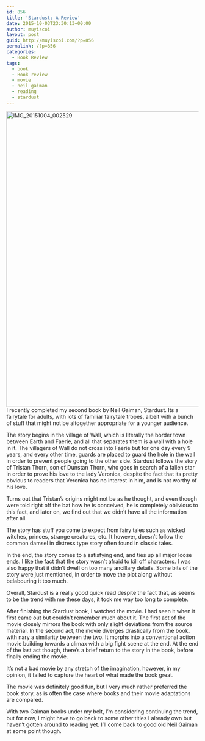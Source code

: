 ```yaml
---
id: 856
title: 'Stardust: A Review'
date: 2015-10-03T23:30:13+00:00
author: muyiscoi
layout: post
guid: http://muyiscoi.com/?p=856
permalink: /?p=856
categories:
  - Book Review
tags:
  - book
  - Book review
  - movie
  - neil gaiman
  - reading
  - stardust
---
```

<a href="http://muyiscoi.com/blog/wp-content/uploads/2015/10/IMG_20151004_002529.jpg" rel="attachment wp-att-857"><img class="aligncenter size-medium wp-image-857" src="http://muyiscoi.com/blog/wp-content/uploads/2015/10/IMG_20151004_002529-580x773.jpg" alt="IMG_20151004_002529" width="580" height="773" srcset="https://muyiscoi.com/blog/wp-content/uploads/2015/10/IMG_20151004_002529-580x773.jpg 580w, https://muyiscoi.com/blog/wp-content/uploads/2015/10/IMG_20151004_002529-940x1253.jpg 940w" sizes="(max-width: 580px) 100vw, 580px" /></a>I recently completed my second book by Neil Gaiman, Stardust. Its a fairytale for adults, with lots of familiar fairytale tropes, albeit with a bunch of stuff that might not be altogether appropriate for a younger audience.
  
<!--more-->The story begins in the village of Wall, which is literally the border town between Earth and Faerie, and all that separates them is a wall with a hole in it. The villagers of Wall do not cross into Faerie but for one day every 9 years, and every other time, guards are placed to guard the hole in the wall in order to prevent people going to the other side. Stardust follows the story of Tristan Thorn, son of Dunstan Thorn, who goes in search of a fallen star in order to prove his love to the lady Veronica, despite the fact that its pretty obvious to readers that Veronica has no interest in him, and is not worthy of his love.


  
Turns out that Tristan&#8217;s origins might not be as he thought, and even though were told right off the bat how he is conceived, he is completely oblivious to this fact, and later on, we find out that we didn&#8217;t have all the information after all.

The story has stuff you come to expect from fairy tales such as wicked witches, princes, strange creatures, etc. It however, doesn&#8217;t follow the common damsel in distress type story often found in classic tales.
  
In the end, the story comes to a satisfying end, and ties up all major loose ends. I like the fact that the story wasn&#8217;t afraid to kill off characters. I was also happy that it didn&#8217;t dwell on too many ancillary details. Some bits of the story were just mentioned, in order to move the plot along without belabouring it too much.

Overall, Stardust is a really good quick read despite the fact that, as seems to be the trend with me these days, it took me way too long to complete.

After finishing the Stardust book, I watched the movie. I had seen it when it first came out but couldn&#8217;t remember much about it. The first act of the movie closely mirrors the book with only slight deviations from the source material. In the second act, the movie diverges drastically from the book, with nary a similarity between the two. It morphs into a conventional action movie building towards a climax with a big fight scene at the end. At the end of the last act though, there&#8217;s a brief return to the story in the book, before finally ending the movie.
  
It&#8217;s not a bad movie by any stretch of the imagination, however, in my opinion, it failed to capture the heart of what made the book great.
  
The movie was definitely good fun, but I very much rather preferred the book story, as is often the case where books and their movie adaptations are compared.

With two Gaiman books under my belt, I&#8217;m considering continuing the trend, but for now, I might have to go back to some other titles I already own but haven&#8217;t gotten around to reading yet. I&#8217;ll come back to good old Neil Gaiman at some point though.